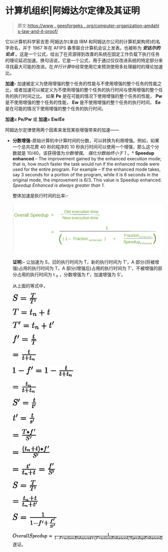 # 计算机组织|阿姆达尔定律及其证明

> 原文:[https://www . geesforgeks . org/computer-organization-amdahl s-law-and-it-proof/](https://www.geeksforgeeks.org/computer-organization-amdahls-law-and-its-proof/)

它以计算机科学家吉恩·阿姆达尔(来自 IBM 和阿姆达尔公司的计算机架构师)的名字命名，并于 1967 年在 AFIPS 春季联合计算机会议上发表。也被称为 ***安达尔的论点*** 。这是一个公式，给出了在资源得到改善的系统在固定工作负载下执行任务的理论延迟加速。换句话说，它是一个公式，用于通过仅仅改进系统的特定部分来寻找最大可能的改进。在*并行计算*中经常使用它来预测使用多处理器时的理论加速比。

**加速-**
加速被定义为使用增强的整个任务的性能与不使用增强的整个任务的性能之比，或者加速可以被定义为不使用增强的整个任务的执行时间与使用增强的整个任务的执行时间之比。
如果 **Pe** 是在可能的情况下使用增强的整个任务的性能， **Pw** 是不使用增强的整个任务的性能， **Ew** 是不使用增强的整个任务的执行时间， **Ee** 是在可能的情况下使用增强的整个任务的执行时间，

**加速= Pe/Pw**
或
**加速= Ew/Ee**

阿姆达尔定律使用两个因素来发现某些增强带来的加速——

*   **分数增强**–原始计算机中计算时间的分数，可以转换为利用增强。例如，如果一个总共花费 40 秒的程序的 10 秒执行时间可以使用一个增强，那么这个分数就是 10/40。该获得值为*分数增强*。
    *强化分数始终小于 1* 。*   **Speedup enhanced** – The improvement gained by the enhanced execution mode; that is, how much faster the task would run if the enhanced mode were used for the entire program. For example – If the enhanced mode takes, say 3 seconds for a portion of the program, while it is 6 seconds in the original mode, the improvement is 6/3\. This value is Speedup enhanced.
    *Speedup Enhanced is always greater than 1*.

    整体加速是执行时间的比率:-

    ![](img/e15f3eb7359373d151f6c84961cc5950.png)

    **证明:-**
    让加速为 S，旧的执行时间为 T，新的执行时间为 T’，A 部分(将被增强)占用的执行时间为 T，A 部分(增强后)占用的执行时间为 T’，不被增强的部分占用的执行时间为 t <sub>n</sub> ，分数增强为 f’，加速增强为 S’。

    从上面的等式中，

    ![     S=\frac{T}{T'}  ](img/674e177aed34b49eca730fcdc7136bb1.png "Rendered by QuickLaTeX.com")

    ![   T=t_{n}+ t  ](img/0541056738f03f81040f39fb80e774ee.png "Rendered by QuickLaTeX.com")

    ![    T'=t_{n}+ t'](img/531c74eac5f6cdf218167f566e74bab1.png "Rendered by QuickLaTeX.com")

    ![     f' = \frac{t}{T}  ](img/17b1fa8b7e1ca962a087f5580c178a5a.png "Rendered by QuickLaTeX.com")

    ![      = \frac{t}{t+t_{n}}  ](img/26fcb66bab444e9c8cf7c3d2b4f1ae3a.png "Rendered by QuickLaTeX.com")

    ![       1-f'= 1- \frac{t}{t+t_{n}}  ](img/e2c46af157969ef93987dbf011cc5d46.png "Rendered by QuickLaTeX.com")

    ![    = \frac{t_{n}}{t+t_{n}}    ](img/bfe8c3b8f431d2e530293db02cdf95c1.png "Rendered by QuickLaTeX.com")

    ![       S'=\frac{t}{t'}       ](img/ddc0820900ac12587488c96b28ba7de5.png "Rendered by QuickLaTeX.com")

    ![      t'=\frac{t}{s'}     ](img/8b85637700ff0c8796ac3ae9b3e8dbe0.png "Rendered by QuickLaTeX.com")

    ![     =\frac{T*f'}{S'}     ](img/1c6073f9398508e0d94f45fd493491fe.png "Rendered by QuickLaTeX.com")

    ![     =\frac{(t_{n}+t)*f'}{S'}   ](img/3c7a643e8f43df0c227a60e2fff09258.png "Rendered by QuickLaTeX.com")

    ![    =\frac{t'}{t_{n}+t}=\frac{f'}{S'}  ](img/b61f48ef95281cfa11fd9713cd9038e2.png "Rendered by QuickLaTeX.com")

    ![  S=\frac{T}{T'}  ](img/ca5b5f8b8a8e5d1cc3f240922310034e.png "Rendered by QuickLaTeX.com")

    ![    = \frac{t_{n}+t}{t_{n}+t'}  ](img/4595214ee0fed192074a7d9cef31dd6c.png "Rendered by QuickLaTeX.com")

    ![        S = \frac{1}{1-f' + \frac{f'}{S'}}           ](img/c166203d7003267e2bd88fdefe5548c9.png "Rendered by QuickLaTeX.com")

    ![  Overall Speedup = \frac{1}{1 - Fraction Enhanced + ( Fraction Enhanced/Speedup Enhanced )}  ](img/857b459b69edb4045adf3017a0103102.png "Rendered by QuickLaTeX.com")
    遂证。